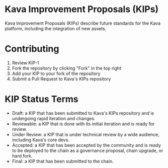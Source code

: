 # Kava Improvement Proposals (KIPs)

Kava Improvement Proposals (KIPs) describe future standards for the Kava platform, including the integration of new assets.

# Contributing
1. Review KIP-1
2. Fork the repository by clicking "Fork" in the top right
3. Add your KIP to your fork of the repository
4. Submit a Pull Request to Kava's KIPs repository


# KIP Status Terms
- Draft: a KIP that has been submitted to Kava's KIPs repository and is undergoing rapid iteration and changes.
- Reviewable: a KIP that is done with its initial iteration and is ready for review.
- Under Review: a KIP that is under technical review by a wide audience, including Kava's core devs.
- Accepted: a KIP that has been accepted by the community and is ready to be deployed to the chain as a governance proposal, chain upgrade, or hard fork.
- Final: a KIP that has been submitted to the chain.
